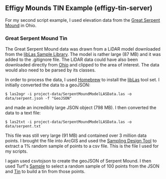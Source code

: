 ## Effigy Mounds TIN Example (effigy-tin-server)

For my second script example, I used elevation data from the [Great Serpent Mound](https://www.ohiohistory.org/visit/museum-and-site-locator/serpent-mound) in Ohio.

### Great Serpent Mound Tin

The Great Serpent Mound data was drawn from a LiDAR model downloaded from the [libLas Sample Library](https://www.liblas.org/samples/). The model is rather large (87 MB) and it was added to the .gitignore file. The LiDAR data could have also been downloaded directly from [Ohio](http://ogrip.oit.ohio.gov/Home.aspx) and clipped to the area of interest. The data would also need to be parsed by its classes.

In order to process the data, I used [Homebrew](https://brew.sh/) to install the [libLas](https://www.liblas.org/index.html) tool set. I initially converted the data to a geoJSON:

`$ las2ogr -i project-data/SerpentMoundModelLASData.las -o data/serpent.json -f "GeoJSON"`

and made an incredibily large JSON object (798 MB). I then converted the data to a text file:

`$ las2txt -i project-data/SerpentMoundModelLASData.las -o data/serpent.txt`

This file was still very large (91 MB) and contained over 3 million data points. I brought the file into ArcGIS and used the [Sampling Design Tool](https://www.arcgis.com/home/item.html?id=ecbe1fc44f35465f9dea42ef9b63e785) to extract a 1% random sample of points to a csv file. This is the file I used for my scripts.

I again used csvtojson to create the geoJSON of Serpent Mound. I then used Turf's [Sample](http://turfjs.org/docs#sample) to select a random sample of 100 points from the JSON and [Tin](http://turfjs.org/docs#tin) to build a tin from those points.
